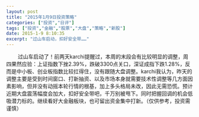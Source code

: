 ```yaml
---
layout: post
title: "2015年1月9日投资策略"
categories: ["投资","日评"]
tags: ["投资","金融","股票","大盘","策略","新股"]
date: 2015-1-9 8:10:35
excerpt: "过山车启动，扣好安全带……"
---
```

&nbsp;&nbsp;&nbsp;&nbsp;&nbsp;&nbsp;&nbsp;&nbsp;过山车启动了！前两天karchi提醒过，本周的末段会有比较明显的调整，周四果然应验：上证指数下挫2.39%，跌破3300点关口，深证成指下跌1.28%，反而是中小板、创业板指数比较扛得住，没有跟随大盘调整。karchi我认为，昨天的调整主要是受到时间窗口、打新抽资、以及市场本身就需要技术性调整等几方面因素影响，但并没有动摇本轮行情的根基，加上多头格局未改，因此无需恐慌。预计近期大盘震荡幅度会加大，扣好安全带吧，千万别被甩下。同时把握回调的机会低吸潜力标的。继续看好大金融板块，也可留出资金集中打新。（仅供参考，投资需谨慎）